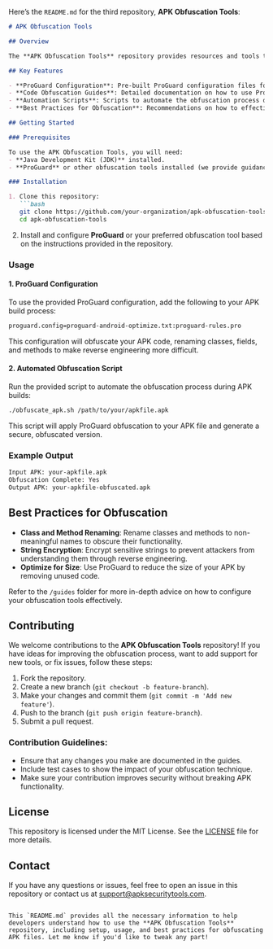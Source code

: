 Here’s the `README.md` for the third repository, **APK Obfuscation Tools**:

```markdown
# APK Obfuscation Tools

## Overview

The **APK Obfuscation Tools** repository provides resources and tools to help developers obfuscate their APK files, making it harder for attackers to reverse engineer the code. This repository includes configurations, scripts, and guides for tools like **ProGuard**, aimed at protecting sensitive data and the intellectual property contained within APKs.

## Key Features

- **ProGuard Configuration**: Pre-built ProGuard configuration files for easy integration.
- **Code Obfuscation Guides**: Detailed documentation on how to use ProGuard and other obfuscation tools to protect APK files.
- **Automation Scripts**: Scripts to automate the obfuscation process during APK build.
- **Best Practices for Obfuscation**: Recommendations on how to effectively secure your APK without breaking functionality.

## Getting Started

### Prerequisites

To use the APK Obfuscation Tools, you will need:
- **Java Development Kit (JDK)** installed.
- **ProGuard** or other obfuscation tools installed (we provide guidance on setting this up in the guides).

### Installation

1. Clone this repository:
   ```bash
   git clone https://github.com/your-organization/apk-obfuscation-tools.git
   cd apk-obfuscation-tools
   ```

2. Install and configure **ProGuard** or your preferred obfuscation tool based on the instructions provided in the repository.

### Usage

#### 1. **ProGuard Configuration**
To use the provided ProGuard configuration, add the following to your APK build process:
```bash
proguard.config=proguard-android-optimize.txt:proguard-rules.pro
```
This configuration will obfuscate your APK code, renaming classes, fields, and methods to make reverse engineering more difficult.

#### 2. **Automated Obfuscation Script**
Run the provided script to automate the obfuscation process during APK builds:
```bash
./obfuscate_apk.sh /path/to/your/apkfile.apk
```
This script will apply ProGuard obfuscation to your APK file and generate a secure, obfuscated version.

### Example Output

```bash
Input APK: your-apkfile.apk
Obfuscation Complete: Yes
Output APK: your-apkfile-obfuscated.apk
```

## Best Practices for Obfuscation

- **Class and Method Renaming**: Rename classes and methods to non-meaningful names to obscure their functionality.
- **String Encryption**: Encrypt sensitive strings to prevent attackers from understanding them through reverse engineering.
- **Optimize for Size**: Use ProGuard to reduce the size of your APK by removing unused code.
  
Refer to the `/guides` folder for more in-depth advice on how to configure your obfuscation tools effectively.

## Contributing

We welcome contributions to the **APK Obfuscation Tools** repository! If you have ideas for improving the obfuscation process, want to add support for new tools, or fix issues, follow these steps:

1. Fork the repository.
2. Create a new branch (`git checkout -b feature-branch`).
3. Make your changes and commit them (`git commit -m 'Add new feature'`).
4. Push to the branch (`git push origin feature-branch`).
5. Submit a pull request.

### Contribution Guidelines:
- Ensure that any changes you make are documented in the guides.
- Include test cases to show the impact of your obfuscation technique.
- Make sure your contribution improves security without breaking APK functionality.

## License

This repository is licensed under the MIT License. See the [LICENSE](LICENSE) file for more details.

## Contact

If you have any questions or issues, feel free to open an issue in this repository or contact us at [support@apksecuritytools.com](mailto:support@apksecuritytools.com).

```

This `README.md` provides all the necessary information to help developers understand how to use the **APK Obfuscation Tools** repository, including setup, usage, and best practices for obfuscating APK files. Let me know if you'd like to tweak any part!
